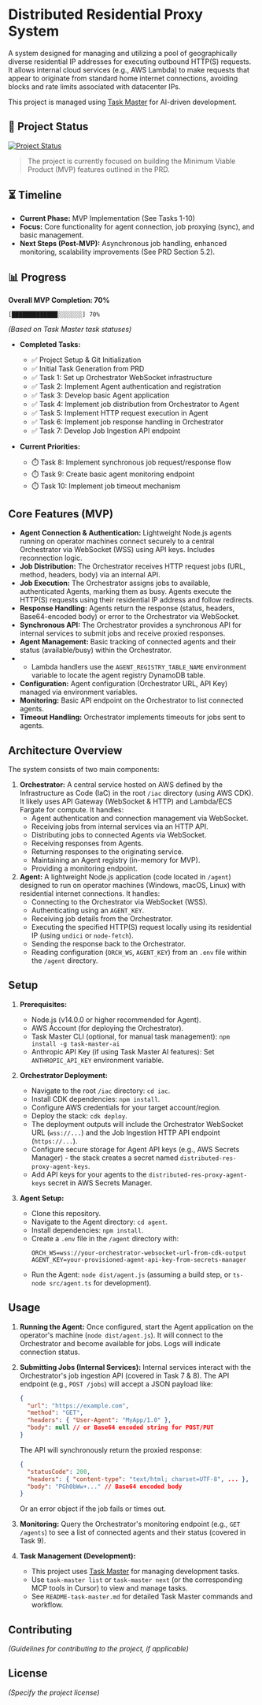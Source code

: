 # Distributed Residential Proxy System

A system designed for managing and utilizing a pool of geographically diverse residential IP addresses for executing outbound HTTP(S) requests. It allows internal cloud services (e.g., AWS Lambda) to make requests that appear to originate from standard home internet connections, avoiding blocks and rate limits associated with datacenter IPs.

This project is managed using [Task Master](README-task-master.md) for AI-driven development.

## 🚀 Project Status

[![Project Status](https://img.shields.io/badge/status-MVP%20Development-blue)](https://github.com/umutc/distrubuted-residential-proxy-system)

> The project is currently focused on building the Minimum Viable Product (MVP) features outlined in the PRD.

## ⏳ Timeline

-   **Current Phase:** MVP Implementation (See Tasks 1-10)
-   **Focus:** Core functionality for agent connection, job proxying (sync), and basic management.
-   **Next Steps (Post-MVP):** Asynchronous job handling, enhanced monitoring, scalability improvements (See PRD Section 5.2).

## 📊 Progress

**Overall MVP Completion: 70%**

```
[█████████████░░░░░░░] 70% 
```
*(Based on Task Master task statuses)*

-   **Completed Tasks:**
    -   ✅ Project Setup & Git Initialization
    -   ✅ Initial Task Generation from PRD
    -   ✅ Task 1: Set up Orchestrator WebSocket infrastructure
    -   ✅ Task 2: Implement Agent authentication and registration
    -   ✅ Task 3: Develop basic Agent application
    -   ✅ Task 4: Implement job distribution from Orchestrator to Agent
    -   ✅ Task 5: Implement HTTP request execution in Agent
    -   ✅ Task 6: Implement job response handling in Orchestrator
    -   ✅ Task 7: Develop Job Ingestion API endpoint

-   **Current Priorities:**
    -   ⏱️ Task 8: Implement synchronous job request/response flow
    -   ⏱️ Task 9: Create basic agent monitoring endpoint
    -   ⏱️ Task 10: Implement job timeout mechanism

## Core Features (MVP)

-   **Agent Connection & Authentication:** Lightweight Node.js agents running on operator machines connect securely to a central Orchestrator via WebSocket (WSS) using API keys. Includes reconnection logic.
-   **Job Distribution:** The Orchestrator receives HTTP request jobs (URL, method, headers, body) via an internal API.
-   **Job Execution:** The Orchestrator assigns jobs to available, authenticated Agents, marking them as busy. Agents execute the HTTP(S) requests using their residential IP address and follow redirects.
-   **Response Handling:** Agents return the response (status, headers, Base64-encoded body) or error to the Orchestrator via WebSocket.
-   **Synchronous API:** The Orchestrator provides a synchronous API for internal services to submit jobs and receive proxied responses.
-   **Agent Management:** Basic tracking of connected agents and their status (available/busy) within the Orchestrator.
-   -   Lambda handlers use the `AGENT_REGISTRY_TABLE_NAME` environment variable to locate the agent registry DynamoDB table.
-   **Configuration:** Agent configuration (Orchestrator URL, API Key) managed via environment variables.
-   **Monitoring:** Basic API endpoint on the Orchestrator to list connected agents.
-   **Timeout Handling:** Orchestrator implements timeouts for jobs sent to agents.

## Architecture Overview

The system consists of two main components:

1.  **Orchestrator:** A central service hosted on AWS defined by the Infrastructure as Code (IaC) in the root `/iac` directory (using AWS CDK). It likely uses API Gateway (WebSocket & HTTP) and Lambda/ECS Fargate for compute. It handles:
    -   Agent authentication and connection management via WebSocket.
    -   Receiving jobs from internal services via an HTTP API.
    -   Distributing jobs to connected Agents via WebSocket.
    -   Receiving responses from Agents.
    -   Returning responses to the originating service.
    -   Maintaining an Agent registry (in-memory for MVP).
    -   Providing a monitoring endpoint.
2.  **Agent:** A lightweight Node.js application (code located in `/agent`) designed to run on operator machines (Windows, macOS, Linux) with residential internet connections. It handles:
    -   Connecting to the Orchestrator via WebSocket (WSS).
    -   Authenticating using an `AGENT_KEY`.
    -   Receiving job details from the Orchestrator.
    -   Executing the specified HTTP(S) request locally using its residential IP (using `undici` or `node-fetch`).
    -   Sending the response back to the Orchestrator.
    -   Reading configuration (`ORCH_WS`, `AGENT_KEY`) from an `.env` file within the `/agent` directory.

## Setup

1.  **Prerequisites:**
    -   Node.js (v14.0.0 or higher recommended for Agent).
    -   AWS Account (for deploying the Orchestrator).
    -   Task Master CLI (optional, for manual task management): `npm install -g task-master-ai`
    -   Anthropic API Key (if using Task Master AI features): Set `ANTHROPIC_API_KEY` environment variable.

2.  **Orchestrator Deployment:**
    -   Navigate to the root `/iac` directory: `cd iac`.
    -   Install CDK dependencies: `npm install`.
    -   Configure AWS credentials for your target account/region.
    -   Deploy the stack: `cdk deploy`.
    -   The deployment outputs will include the Orchestrator WebSocket URL (`wss://...`) and the Job Ingestion HTTP API endpoint (`https://...`).
    -   Configure secure storage for Agent API keys (e.g., AWS Secrets Manager) - the stack creates a secret named `distributed-res-proxy-agent-keys`.
    -   Add API keys for your agents to the `distributed-res-proxy-agent-keys` secret in AWS Secrets Manager.

3.  **Agent Setup:**
    -   Clone this repository.
    -   Navigate to the Agent directory: `cd agent`.
    -   Install dependencies: `npm install`.
    -   Create a `.env` file in the `/agent` directory with:
        ```dotenv
        ORCH_WS=wss://your-orchestrator-websocket-url-from-cdk-output
        AGENT_KEY=your-provisioned-agent-api-key-from-secrets-manager
        ```
    -   Run the Agent: `node dist/agent.js` (assuming a build step, or `ts-node src/agent.ts` for development).

## Usage

1.  **Running the Agent:** Once configured, start the Agent application on the operator's machine (`node dist/agent.js`). It will connect to the Orchestrator and become available for jobs. Logs will indicate connection status.

2.  **Submitting Jobs (Internal Services):** Internal services interact with the Orchestrator's job ingestion API (covered in Task 7 & 8). The API endpoint (e.g., `POST /jobs`) will accept a JSON payload like:
    ```json
    {
      "url": "https://example.com",
      "method": "GET",
      "headers": { "User-Agent": "MyApp/1.0" },
      "body": null // or Base64 encoded string for POST/PUT
    }
    ```
    The API will synchronously return the proxied response:
    ```json
    {
      "statusCode": 200,
      "headers": { "content-type": "text/html; charset=UTF-8", ... },
      "body": "PGh0bWw+..." // Base64 encoded body
    }
    ```
    Or an error object if the job fails or times out.

3.  **Monitoring:** Query the Orchestrator's monitoring endpoint (e.g., `GET /agents`) to see a list of connected agents and their status (covered in Task 9).

4.  **Task Management (Development):**
    -   This project uses [Task Master](README-task-master.md) for managing development tasks.
    -   Use `task-master list` or `task-master next` (or the corresponding MCP tools in Cursor) to view and manage tasks.
    -   See `README-task-master.md` for detailed Task Master commands and workflow.

## Contributing

*(Guidelines for contributing to the project, if applicable)*

## License

*(Specify the project license)* 